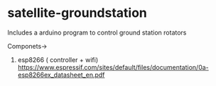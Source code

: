 # satellite-groundstation

Includes a arduino program to control ground station rotators

Componets->

1. esp8266 ( controller + wifi)
   https://www.espressif.com/sites/default/files/documentation/0a-esp8266ex_datasheet_en.pdf
